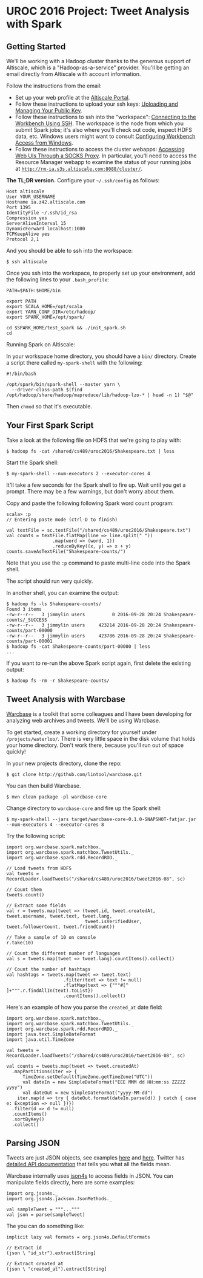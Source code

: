 
# UROC 2016 Project: Tweet Analysis with Spark

## Getting Started

We'll be working with a Hadoop cluster thanks to the generous support of
Altiscale, which is a "Hadoop-as-a-service" provider. You'll be
getting an email directly from Altiscale with account information.

Follow the instructions from the email:

+ Set up your web profile at the [Altiscale Portal](http://portal.altiscale.com/).
+ Follow these instructions to upload your ssh keys: [Uploading and Managing Your Public Key](https://documentation.altiscale.com/uploading-public-key).
+ Follow these instructions to ssh into the "workspace": [Connecting to the Workbench Using SSH](https://documentation.altiscale.com/connecting-with-ssh). The workspace is the node from which you submit Spark jobs; it's also where you'll check out code, inspect HDFS data, etc. Windows users might want to consult [Configuring Workbench Access from Windows](https://documentation.altiscale.com/configure-ssh-from-windows).
+ Follow these instructions to access the cluster webapps: [Accessing Web UIs Through a SOCKS Proxy](https://documentation.altiscale.com/accessing-web-uis-socks). In particular, you'll need to access the Resource Manager webapp to examine the status of your running jobs at [`http://rm-ia.s3s.altiscale.com:8088/cluster/`](http://rm-ia.s3s.altiscale.com:8088/cluster/).

**The TL;DR version.** Configure your `~/.ssh/config` as follows:

```
Host altiscale
User YOUR_USERNAME
Hostname ia.z42.altiscale.com
Port 1395
IdentityFile ~/.ssh/id_rsa
Compression yes
ServerAliveInterval 15
DynamicForward localhost:1080
TCPKeepAlive yes
Protocol 2,1
```

And you should be able to ssh into the workspace:

```
$ ssh altiscale
```

Once you ssh into the workspace, to properly set up your environment,
add the following lines to your `.bash_profile`:

```
PATH=$PATH:$HOME/bin

export PATH
export SCALA_HOME=/opt/scala
export YARN_CONF_DIR=/etc/hadoop/
export SPARK_HOME=/opt/spark/

cd $SPARK_HOME/test_spark && ./init_spark.sh
cd
```

Running Spark on Altiscale:

In your workspace home directory, you should have
a `bin/` directory. Create a script there
called `my-spark-shell` with the following:

```
#!/bin/bash

/opt/spark/bin/spark-shell --master yarn \
  --driver-class-path $(find /opt/hadoop/share/hadoop/mapreduce/lib/hadoop-lzo-* | head -n 1) "$@"
```

Then `chmod` so that it's executable.

## Your First Spark Script

Take a look at the following file on HDFS that we're going to play with:

```
$ hadoop fs -cat /shared/cs489/uroc2016/Shakespeare.txt | less
```

Start the Spark shell:

```
$ my-spark-shell --num-executors 2 --executor-cores 4 
```

It'll take a few seconds for the Spark shell to fire up. Wait until
you get a prompt. There may be a few warnings, but don't worry about
them.

Copy and paste the following following Spark word count program:

```
scala> :p
// Entering paste mode (ctrl-D to finish)

val textFile = sc.textFile("/shared/cs489/uroc2016/Shakespeare.txt")
val counts = textFile.flatMap(line => line.split(" "))
                 .map(word => (word, 1))
                 .reduceByKey((x, y) => x + y)
counts.saveAsTextFile("Shakespeare-counts/")
```

Note that you use the `:p` command to paste multi-line code into the
Spark shell.

The script should run very quickly.

In another shell, you can examine the output:

```
$ hadoop fs -ls Shakespeare-counts/
Found 3 items
-rw-r--r--   3 jimmylin users          0 2016-09-28 20:24 Shakespeare-counts/_SUCCESS
-rw-r--r--   3 jimmylin users     423214 2016-09-28 20:24 Shakespeare-counts/part-00000
-rw-r--r--   3 jimmylin users     423786 2016-09-28 20:24 Shakespeare-counts/part-00001
$ hadoop fs -cat Shakespeare-counts/part-00000 | less
...
```

If you want to re-run the above Spark script again, first delete the
existing output:

```
$ hadoop fs -rm -r Shakespeare-counts/
```

## Tweet Analysis with Warcbase

[Warcbase](https://github.com/lintool/warcbase) is a toolkit that some
colleagues and I have been developing for analyzing web archives and
tweets. We'll be using Warcbase.

To get started, create a working directory for yourself under
`/projects/waterloo/`.  There is very little space in the disk volume
that holds your home directory. Don't work there, because you'll run
out of space quickly!

In your new projects directory, clone the repo:

```
$ git clone http://github.com/lintool/warcbase.git
```

You can then build Warcbase.

```
$ mvn clean package -pl warcbase-core
```

Change directory to `warcbase-core` and fire up the Spark shell:

```
$ my-spark-shell --jars target/warcbase-core-0.1.0-SNAPSHOT-fatjar.jar --num-executors 4 --executor-cores 8
```

Try the following script:

```
import org.warcbase.spark.matchbox._
import org.warcbase.spark.matchbox.TweetUtils._
import org.warcbase.spark.rdd.RecordRDD._

// Load tweets from HDFS
val tweets = RecordLoader.loadTweets("/shared/cs489/uroc2016/tweet2016-08", sc)

// Count them
tweets.count()

// Extract some fields
val r = tweets.map(tweet => (tweet.id, tweet.createdAt, tweet.username, tweet.text, tweet.lang,
                             tweet.isVerifiedUser, tweet.followerCount, tweet.friendCount))

// Take a sample of 10 on console
r.take(10)

// Count the different number of languages
val s = tweets.map(tweet => tweet.lang).countItems().collect()

// Count the number of hashtags
val hashtags = tweets.map(tweet => tweet.text)
                     .filter(text => text != null)
                     .flatMap(text => {"""#[^ ]+""".r.findAllIn(text).toList})
                     .countItems().collect()
```

Here's an example of how you parse the `created_at` date field:

```
import org.warcbase.spark.matchbox._
import org.warcbase.spark.matchbox.TweetUtils._
import org.warcbase.spark.rdd.RecordRDD._
import java.text.SimpleDateFormat
import java.util.TimeZone

val tweets = RecordLoader.loadTweets("/shared/cs489/uroc2016/tweet2016-08", sc)

val counts = tweets.map(tweet => tweet.createdAt)
  .mapPartitions(iter => {
      TimeZone.setDefault(TimeZone.getTimeZone("UTC"))
      val dateIn = new SimpleDateFormat("EEE MMM dd HH:mm:ss ZZZZZ yyyy")
      val dateOut = new SimpleDateFormat("yyyy-MM-dd")
    iter.map(d => try { dateOut.format(dateIn.parse(d)) } catch { case e: Exception => null })})
  .filter(d => d != null)
  .countItems()
  .sortByKey()
  .collect()
```

## Parsing JSON

Tweets are just JSON objects, see examples
[here](https://gist.github.com/hrp/900964) and
[here](https://gist.github.com/gnip/764239).  Twitter has [detailed
API documentation](https://dev.twitter.com/overview/api/tweets) that
tells you what all the fields mean.

Warcbase internally uses [json4s](https://github.com/json4s/json4s) to
access fields in JSON. You can manipulate fields directly, here are
some examples:

```
import org.json4s._
import org.json4s.jackson.JsonMethods._

val sampleTweet = """..."""
val json = parse(sampleTweet)
```

The you can do something like:

```
implicit lazy val formats = org.json4s.DefaultFormats

// Extract id
(json \ "id_str").extract[String]

// Extract created_at
(json \ "created_at").extract[String]
```




